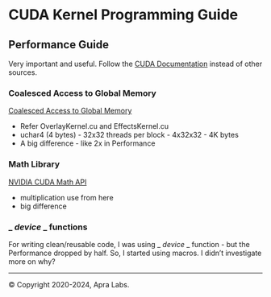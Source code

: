 # CUDA Kernel Programming Guide

## Performance Guide
Very important and useful. Follow the [CUDA Documentation](https://docs.nvidia.com/cuda/cuda-c-best-practices-guide/index.html) instead of other sources.

### Coalesced Access to Global Memory
[Coalesced Access to Global Memory](https://docs.nvidia.com/cuda/cuda-c-best-practices-guide/index.html#coalesced-access-to-global-memory)
- Refer OverlayKernel.cu and EffectsKernel.cu
- uchar4 (4 bytes) - 32x32 threads per block - 4x32x32 - 4K bytes
- A big difference - like 2x in Performance

### Math Library
[NVIDIA CUDA Math API](https://docs.nvidia.com/cuda/cuda-math-api/index.html)
- multiplication use from here
- big difference

### _ _device_ _ functions
For writing clean/reusable code, I was using _ _device_ _ function - but the Performance dropped by half. So, I started using macros. I didn’t investigate more on why?

---

© Copyright 2020-2024, Apra Labs.

